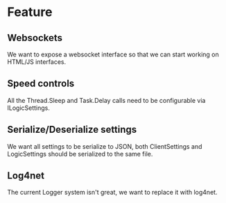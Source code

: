 # Feature

## Websockets

We want to expose a websocket interface so that we can start working on HTML/JS interfaces.

## Speed controls

All the Thread.Sleep and Task.Delay calls need to be configurable via ILogicSettings.

## Serialize/Deserialize settings

We want all settings to be serialize to JSON, both ClientSettings and LogicSettings should be serialized to the same file.

## Log4net

The current Logger system isn't great, we want to replace it with log4net.
